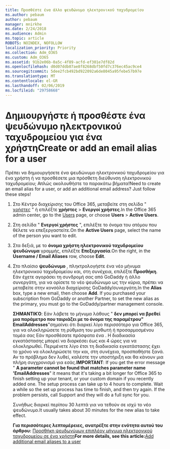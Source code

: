 ```yaml
---
title: Προσθέστε ένα άλλο ψευδώνυμο ηλεκτρονικού ταχυδρομείου
ms.author: pebaum
author: pebaum
manager: mnirkhe
ms.date: 2/24/2018
ms.audience: Admin
ms.topic: article
ROBOTS: NOINDEX, NOFOLLOW
localization_priority: Priority
ms.collection: Adm_O365
ms.custom: Adm_O365
ms.assetid: 91b2e06b-0a5c-4f89-acfd-ef301e7df82d
ms.openlocfilehash: d0d07ddb07ae8f8268dbf50fd7c376ec45ac9ce4
ms.sourcegitcommit: 5dee2fcb492bd922092a6de8045a95febe57b97e
ms.translationtype: MT
ms.contentlocale: el-GR
ms.lasthandoff: 02/06/2019
ms.locfileid: "29758668"
---
```

# <a name="create-or-add-an-email-alias-for-a-user"></a><span data-ttu-id="29334-102">Δημιουργήστε ή προσθέστε ένα ψευδώνυμο ηλεκτρονικού ταχυδρομείου για ένα χρήστη</span><span class="sxs-lookup"><span data-stu-id="29334-102">Create or add an email alias for a user</span></span>

<span data-ttu-id="29334-p101">Πρέπει να δημιουργήσετε ένα ψευδώνυμο ηλεκτρονικού ταχυδρομείου για ένα χρήστη ή να προσθέσετε μια πρόσθετη διεύθυνση ηλεκτρονικού ταχυδρομείου; Απλώς ακολουθήστε τα παρακάτω βήματα!</span><span class="sxs-lookup"><span data-stu-id="29334-p101">Need to create an email alias for a user, or add an additional email address? Just follow these steps!</span></span>
  
1. <span data-ttu-id="29334-105">Στο Κέντρο διαχείρισης του Office 365, μεταβείτε στη σελίδα " [χρήστες](https://go.microsoft.com/fwlink/p/?linkid=834822) " ή επιλέξτε **χρήστες** \> **Ενεργοί χρήστες**.</span><span class="sxs-lookup"><span data-stu-id="29334-105">In the Office 365 admin center, go to the [Users](https://go.microsoft.com/fwlink/p/?linkid=834822) page, or choose **Users** \> **Active Users**.</span></span>
    
2. <span data-ttu-id="29334-106">Στη σελίδα " **Ενεργοί χρήστες** ", επιλέξτε το όνομα του ατόμου που θέλετε να επεξεργαστείτε.</span><span class="sxs-lookup"><span data-stu-id="29334-106">On the **Active Users** page, select the name of the person you want to edit.</span></span> 
    
3. <span data-ttu-id="29334-107">Στα δεξιά, με το **όνομα χρήστη ηλεκτρονικού ταχυδρομείου ψευδώνυμα** γραμμής, επιλέξτε **Επεξεργασία**.</span><span class="sxs-lookup"><span data-stu-id="29334-107">On the right, in the **Username / Email Aliases** row, choose **Edit**.</span></span>
    
4. <span data-ttu-id="29334-p102">Στο πλαίσιο **ψευδώνυμο** , πληκτρολογήστε ένα νέο μήνυμα ηλεκτρονικού ταχυδρομείου και, στη συνέχεια, επιλέξτε **Προσθήκη**. Εάν έχετε αγοράσει τη συνδρομή σας από GoDaddy ή άλλο συνεργάτη, για να ορίσετε το νέο ψευδώνυμο ως την κύρια, πρέπει να μεταβείτε στην κονσόλα διαχείρισης GoDaddy/συνεργάτη.</span><span class="sxs-lookup"><span data-stu-id="29334-p102">In the **Alias** box, type a new email, then choose **Add**. If you purchased your subscription from GoDaddy or another Partner, to set the new alias as the primary, you must go to the GoDaddy/partner management console.</span></span> 
    
    <span data-ttu-id="29334-p103">**ΣΗΜΑΝΤΙΚΌ**: Εάν λάβετε το μήνυμα λάθους " **δεν μπορεί να βρεθεί μια παράμετρο που ταιριάζει με το όνομα της παραμέτρου" EmailAddresses**"σημαίνει ότι διαρκεί λίγο περισσότερο για Office 365, για να ολοκληρώσετε τη ρύθμιση του μισθωτή ή προσαρμοσμένου τομέα σας Εάν προσθέσατε πρόσφατα ένα . Η διαδικασία εγκατάστασης μπορεί να διαρκέσει έως και 4 ώρες για να ολοκληρωθεί. Περιμένετε λίγο έτσι τη διαδικασία εγκατάστασης έχει το χρόνο να ολοκληρώσετε την και, στη συνέχεια, προσπαθήστε ξανά. Αν το πρόβλημα δεν λυθεί, καλέστε την υποστήριξη και θα κάνουν μια πλήρη συγχρονισμό για εσάς.</span><span class="sxs-lookup"><span data-stu-id="29334-p103">**IMPORTANT**: If you get the error message " **A parameter cannot be found that matches parameter name 'EmailAddresses**" it means that it's taking a bit longer for Office 365 to finish setting up your tenant, or your custom domain if you recently added one. The setup process can take up to 4 hours to complete. Wait a while so the set up process has time to finish, and then try again. If the problem persists, call Support and they will do a full sync for you.</span></span>
    
    <span data-ttu-id="29334-114">Συνήθως διαρκεί περίπου 30 λεπτά για να τεθούν σε ισχύ το νέο ψευδώνυμο.</span><span class="sxs-lookup"><span data-stu-id="29334-114">It usually takes about 30 minutes for the new alias to take effect.</span></span>
    
    <span data-ttu-id="29334-115">**Για περισσότερες λεπτομέρειες, ανατρέξτε στην ενότητα αυτού του άρθρου:** [Προσθήκη ψευδωνύμων επιπλέον μήνυμα ηλεκτρονικού ταχυδρομείου σε ένα χρήστη](https://support.office.com/article/Add-additional-email-aliases-to-a-user-0b0bd900-68b1-4bf5-808b-5d240a7739f4.aspx)</span><span class="sxs-lookup"><span data-stu-id="29334-115">**For more details, see this article:**[Add additional email aliases to a user](https://support.office.com/article/Add-additional-email-aliases-to-a-user-0b0bd900-68b1-4bf5-808b-5d240a7739f4.aspx)</span></span>
    


